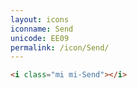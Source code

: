 ```yaml
---
layout: icons
iconname: Send
unicode: EE09
permalink: /icon/Send/
---
```


``` html
<i class="mi mi-Send"></i>
```
